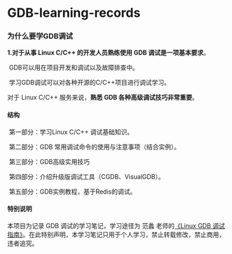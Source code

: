 # GDB-learning-records
### 为什么要学GDB调试

**1.对于从事 Linux C/C++ 的开发人员熟练使用 GDB 调试是一项基本要求**。

​	GDB可以用在项目开发和调试以及故障排查中。

​	学习GDB调试可以对各种开源的C/C++项目进行调试学习。



对于 Linux C/C++ 服务来说，**熟悉 GDB 各种高级调试技巧非常重要**。



#### 结构

​	第一部分：学习Linux C/C++ 调试基础知识。

​	第二部分：GDB 常用调试命令的使用与注意事项（结合实例）。

​	第三部分：GDB高级实用技巧

​	第四部分：介绍升级版调试工具（CGDB、VisualGDB）。

​	第五部分：GDB实例教程，基于Redis的调试。

#### 特别说明
  本项目为记录 GDB 调试的学习笔记，学习途径为 范蠡 老师的[《Linux GDB 调试指南》](https://gitbook.cn/gitchat/column/5c0e149eedba1b683458fd5f)。在此特别声明，本学习笔记只用于个人学习，禁止转载修改，禁止商用，违者追究。
